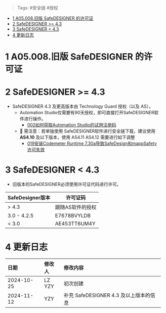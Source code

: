 > Tags: #安全链 #授权

- [1 A05.008.旧版 SafeDESIGNER 的许可证](#_1-a05008%E6%97%A7%E7%89%88-safedesigner-%E7%9A%84%E8%AE%B8%E5%8F%AF%E8%AF%81)
- [2 SafeDESIGNER >= 4.3](#_2-safedesigner--43)
- [3 SafeDESIGNER < 4.3](#_3-safedesigner--43)
- [4 更新日志](#_4-%E6%9B%B4%E6%96%B0%E6%97%A5%E5%BF%97)

# 1 A05.008.旧版 SafeDESIGNER 的许可证

# 2 SafeDESIGNER >= 4.3

- SafeDESIGNER 4.3 及更高版本由 Technology Guard 授权（以及 AS）。
    - Automation Studio仅需要有90天授权，即可直接打开SafeDESIGNER软件进行操作。
        - [002如何获取Automation Studio的试用注册码](../B01_技术_AutomationStudio/002如何获取Automation%20Studio的试用注册码.md)
    - 🔴 需注意：若单独使用 SafeDESIGNER软件进行安全链下载，建议使用 **AS4.10** 及以下版本，使用 AS4.11 AS4.12 需要进行如下调整
        - [019安装Codemeter Runtime 7.30a导致SafeDesign和mappSafety许可失效](../C02_AS软件注册与安装问题/019安装Codemeter%20Runtime%207.30a导致SafeDesign和mappSafety许可失效.md)

# 3 SafeDESIGNER < 4.3

- 旧版本的SafeDESIGNER必须使用许可证代码进行许可。

| SafeDesigner版本 | 许可证码         |
| -------------- | ------------ |
| > 4.3          | 跟随AS软件的授权    |
| 3.0 - 4.2.5    | E7678BVYLDB  |
| < 3.0          | AE453TT6UM4Y |

# 4 更新日志

| 日期         | 修改人       | 修改内容                         |
| :--------- | :-------- | :--------------------------- |
| 2024-10-25 | LZ<br>YZY | 初次创建                         |
| 2024-11-12 | YZY       | 补充 SafeDESIGNER 4.3 及以上版本的信息 |
